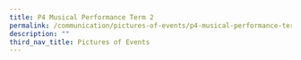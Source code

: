 ```yaml
---
title: P4 Musical Performance Term 2
permalink: /communication/pictures-of-events/p4-musical-performance-term-2
description: ""
third_nav_title: Pictures of Events
---
```

